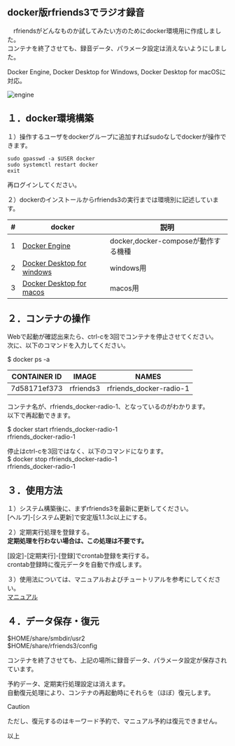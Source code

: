 ## docker版rfriends3でラジオ録音  
   
　rfriendsがどんなものか試してみたい方のためにdocker環境用に作成しました。  
 コンテナを終了させても、録音データ、パラメータ設定は消えないようにしました。  
   
 Docker Engine, Docker Desktop for Windows, Docker Desktop for macOSに対応。  
  
![engine](https://github.com/user-attachments/assets/2d6ffc34-7771-438e-9057-0cf7ccb93a28)
  
## １．docker環境構築
    
１）操作するユーザをdockerグループに追加すればsudoなしでdockerが操作できます。  
```
sudo gpasswd -a $USER docker  
sudo systemctl restart docker  
exit  
```
再ログインしてください。  
  
２）dockerのインストールからrfriends3の実行までは環境別に記述しています。  

|#|docker|説明|  
|---|---|---|  
|1|[Docker Engine](docker_engine.md)|docker,docker-composeが動作する機種|  
|2|[Docker Desktop for windows](docker_windows.md)|windows用|  
|3|[Docker Desktop for macos](docker_macos.md)|macos用|  
    
## ２．コンテナの操作  
  
Webで起動が確認出来たら、ctrl-cを3回でコンテナを停止させてください。  
次に、以下のコマンドを入力してください。  
  
$ docker ps -a  
  

|CONTAINER ID   |IMAGE       |NAMES|  
|---|---|---|  
|7d58171ef373   |rfriends3   |rfriends_docker-radio-1 | 
  
コンテナ名が、rfriends_docker-radio-1、となっているのがわかります。  
以下で再起動できます。  
  
$ docker start rfriends_docker-radio-1  
rfriends_docker-radio-1  
  
停止はctrl-cを3回ではなく、以下のコマンドになります。  
$ docker stop rfriends_docker-radio-1  
rfriends_docker-radio-1  

## ３．使用方法
  
１）システム構築後に、まずrfriends3を最新に更新してください。  
[ヘルプ]-[システム更新]で安定版1.1.3c以上にする。 
 
２）定期実行処理を登録する。  
**定期処理を行わない場合は、この処理は不要です。**  
  
[設定]-[定期実行]-[登録]でcrontab登録を実行する。  
crontab登録時に復元データを自動で作成します。  
  
３）使用法については、マニュアルおよびチュートリアルを参考にしてください。  
[マニュアル](https://github.com/rfriends/rfriends/blob/gh-pages/manual/index.md)  
  
## ４．データ保存・復元  
  
$HOME/share/smbdir/usr2  
$HOME/share/rfriends3/config  
  
コンテナを終了させても、上記の場所に録音データ、パラメータ設定が保存されています。 
  
予約データ、定期実行処理設定は消えます。  
自動復元処理により、コンテナの再起動時にそれらを（ほぼ）復元します。

> [!CAUTION]  
> ただし、復元するのはキーワード予約で、マニュアル予約は復元できません。  

   
  
以上  
  
  
  
